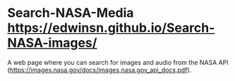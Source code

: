 # Search-NASA-Media  https://edwinsn.github.io/Search-NASA-images/
A web page where you can search for images and audio from the NASA API (https://images.nasa.gov/docs/images.nasa.gov_api_docs.pdf).
